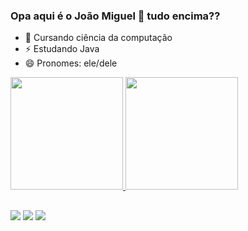 ### Opa aqui é o João Miguel 🤘 tudo encima??

 - 🌱 Cursando ciência da computação
 - ⚡ Estudando Java 
 - 😄 Pronomes: ele/dele

<div>
  <a href="https://github.com/JonasM1504">
  <img height="180em" src="https://github-readme-stats.vercel.app/api?username=JonasM1504&show_icons=true&theme=merko&include_all_commits=true&count_private=true"/>
  <img height="180em" src="https://github-readme-stats.vercel.app/api/top-langs/?username=JonasM1504&layout=compact&langs_count=7&theme=merko"/>
</div>
 
  
  ##
  
  <div>
    
  <a href="https://www.instagram.com/joao_miguel.c/" target="_blank"><img src="https://img.shields.io/badge/-Instagram-%23E4405F?style=for-the-badge&logo=instagram&logoColor=white" target="_blank"></a>
  <a href = "mailto:carpesjoao3@gmail.com"><img src="https://img.shields.io/badge/-Gmail-%23333?style=for-the-badge&logo=gmail&logoColor=white" target="_blank"></a>
  <a href="https://www.linkedin.com/in/jo%C3%A3o-miguel-carpes-a8639421b/" target="_blank"><img src="https://img.shields.io/badge/-LinkedIn-%230077B5?style=for-the-badge&logo=linkedin&logoColor=white" target="_blank"></a> 
 
 
</div>

    
    
  
  
 

  
  
  
  


